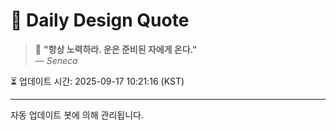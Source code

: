 
# 📘 Daily Design Quote

> 💬 **"항상 노력하라. 운은 준비된 자에게 온다."**  
> — *Seneca*

⏳ 업데이트 시간: 2025-09-17 10:21:16 (KST)

---

자동 업데이트 봇에 의해 관리됩니다.
